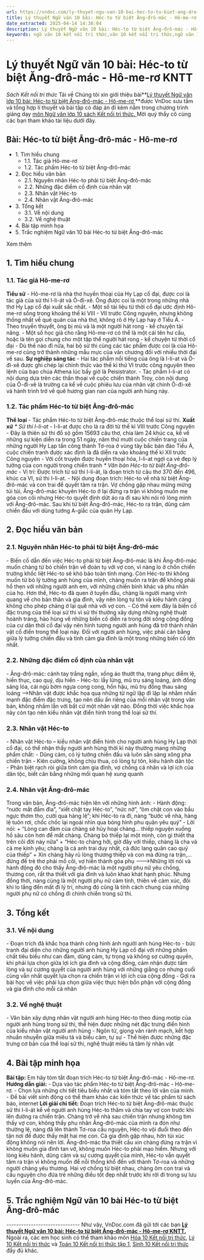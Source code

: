 ```yaml
---
url: https://vndoc.com/ly-thuyet-ngu-van-10-bai-hec-to-tu-biet-ang-dro-mac-ho-me-ro-kntt-293476
title: Lý thuyết Ngữ văn 10 bài: Héc-to từ biệt Ăng-đrô-mác - Hô-me-rơ KNTT - Sách Kết nối tri thức - VnDoc.com
date_extracted: 2025-04-14 14:38:04
description: Lý thuyết Ngữ văn 10 bài: Héc-to từ biệt Ăng-đrô-mác - Hô-me-rơ sách Kết nối tri thức được VnDoc sưu tầm và giới thiệu  để tham khảo chuẩn bị cho bài giảng học kì mới sắp tới đây của mình.
keywords: ngữ văn 10 kết nối tri thức,văn 10 kết nối tri thức,ngữ văn 10,lý thuyết văn 10 kết nối tri thức,kiến thức trọng tâm môn ngữ văn 10,lý thuyết ngữ văn 10 KNTT,ngữ văn lớp 10,ôn tập lý thuyết văn lớp 10,lý thuyết môn ngữ văn 10,lý thuyết văn 10 KNTT,Lý thuyết môn ngữ văn 10 bài Héc-to từ biệt Ăng-đrô-mác - Hô-me-rơ,Héc-to từ biệt Ăng-đrô-mác - Hô-me-rơ,trắc nghiệm ngữ văn 10 KNTT
---
```


# Lý thuyết Ngữ văn 10 bài: Héc-to từ biệt Ăng-đrô-mác - Hô-me-rơ KNTT
 _Sách Kết nối tri thức_
Tải về
Chúng tôi xin giới thiệu bài**[Lý thuyết Ngữ văn lớp 10 bài: Héc-to từ biệt Ăng-đrô-mác - Hô-me-rơ ](<https://vndoc.com/ly-thuyet-ngu-van-10-bai-hec-to-tu-biet-ang-dro-mac-ho-me-ro-kntt-293476>)**được VnDoc sưu tầm và tổng hợp lí thuyết và bài tập có đáp án đi kèm nằm trong chương trình giảng dạy [môn Ngữ văn lớp 10 sách Kết nối tri thức. ](<https://vndoc.com/ngu-van-10-ket-noi-tri-thuc-tap1>)Mời quý thầy cô cùng các bạn tham khảo tài liệu dưới đây.
## Bài: Héc-to từ biệt Ăng-đrô-mác - Hô-me-rơ
  * 1\. Tìm hiểu chung
    * 1.1. Tác giả Hô-me-rơ
    * 1.2. Tác phẩm Héc-to từ biệt Ăng-đrô-mác
  * 2\. Đọc hiểu văn bản 
    * 2.1. Nguyên nhân Héc-to phải từ biệt Ăng-đrô-mác
    * 2.2. Những đặc điểm cố định của nhân vật
    * 2.3. Nhân vật Héc-to 
    * 2.4. Nhân vật Ăng-đrô-mác
  * 3\. Tổng kết
    * 3.1. Về nội dung
    * 3.2. Về nghệ thuật
  * 4\. Bài tập minh họa
  * 5\. Trắc nghiệm Ngữ văn 10 bài Héc-to từ biệt Ăng-đrô-mác

Xem thêm
## **1\. Tìm hiểu chung**
### **1.1. Tác giả Hô-me-rơ**
**Tiểu sử**
\- Hô-me-rơ là nhà thơ huyền thoại của Hy Lạp cổ đại, được coi là tác giả của sử thi I-li-át và Ô-đi-xê. Ông được coi là một trong những nhà thơ Hy Lạp cổ đại xuất sắc nhất.
\- Một số tài liệu từ thời cổ đại ước định Hô-me-rơ sống trong khoảng thế kỉ VIII - VII trước Công nguyên, nhưng không thống nhất về quê quán của nhà thơ, không rõ ở Hy Lạp hay ở Tiểu Á.
\- Theo truyền thuyết, ông bị mù và là một người hát rong - kể chuyện tài năng.
\- Một số học giả cho rằng Hô-me-rơ có thể là một cái tên hư cấu, hoặc là tên gọi chung cho một tập thể người hát rong - kể chuyện từ thời cổ đại
\- Dù thế nào đi nữa, hai bộ sử thi cùng các tác phẩm được coi là của Hô-me-rơ cũng trở thành những mẫu mực của văn chương đối với nhiều thời đại về sau.
**Sự nghiệp sáng tác**
\- Hai tác phẩm nổi tiếng của ông là I-li-at và Ô-đi-xê được ghi chép lại chính thức vào thế kỉ thứ VI trước công nguyên theo lệnh của bạo chúa Athena lúc bấy giờ là Peisistrator. - Tác phẩm I-li-at có nội dung dựa trên các thần thoại về cuộc chiến thành Troy, còn nội dung của Ô-đi-xê là trường ca kể về cuộc phiêu lưu của nhân vật chính Ô-đi-xê và hành trình trở về quê hương gian nan của người anh hùng này.
### **1.2. Tác phẩm Héc-to từ biệt Ăng-đrô-mác**
**Thể loại**
\- Tác phẩm Héc-to từ biệt Ăng-đrô-mác thuộc thể loại sử thi.
**Xuất xứ**
 _\* Sử thi I-li-at_
\- I-li-at được cho là ra đời từ thế kỉ VIII trước Công nguyên
\- Đây là thiên sử thi đồ sộ gồm 15693 câu thơ, chia làm 24 khúc ca, kể về những sự kiện diễn ra trong 51 ngày, năm thứ mười cuộc chiến trang của những người Hy Lạp tấn công thành Tơ-roa ở vùng tây bắc bán đảo Tiểu Á, cuộc chiến tranh được xác định là đã diễn ra vào khoảng thế kỉ XII trước Công nguyên
\- Với cốt truyện được huyền thoại hóa, I-li-at ngợi ca vẻ đẹp lý tưởng của con người trong chiến tranh
 _\* Văn bản Héc-to từ biệt Ăng-đrô-mác_
\- Vị trí: Được trích từ sử thi I-li-át, là đoạn trích từ câu thơ 370 đến 496, khúc ca VI, sử thi I-li-at.
\- Nội dung đoạn trích: Héc-to về nhà từ biệt Ăng-đrô-mác và con trai để quyết tâm ra trận. Vợ chồng gặp nhau mừng mừng tủi tủi, Ăng-đrô-mác khuyên Héc-to ở lại đừng ra trận vì không muốn mẹ góa con côi nhưng Héc-to quyết định dứt áo ra đi sau khi nói rõ lòng mình với Ăng-đrô-mác. Sau khi từ biệt Ăng-đrô-mác, Héc-to ra trận, dũng cảm chiến đấu với dũng tướng A-giắc của quân Hy Lạp.
## **2\. Đọc hiểu văn bản**
### **2.1. Nguyên nhân Héc-to phải từ biệt Ăng-đrô-mác**
\- Biến cố dẫn đến việc Héc-to phải từ biệt Ăng-đrô-mác là khi Ăng-đrô-mác muốn chàng từ bỏ chiến trận về đoàn tụ với vợ con, vì nàng lo ở chốn chiến trường khốc liệt Héc-to sẽ khó bảo toàn tính mạng. Còn Héc-to thì không muốn từ bỏ lý tưởng anh hùng của mình, chàng muốn ra trận để không phải hổ thẹn với những người anh em, với những chiến binh khác và phu nhân của họ. Hơn thế, Héc-to đã quen ở tuyến đầu, chàng là người mang vinh quang về cho bản thân và gia đình, vậy nên lòng tự tôn và kiêu hãnh càng không cho phép chàng ở lại quê nhà với vợ con.
\- Có thể xem đây là biến cố đặc trưng của thể loại sử thi vì sử thi thường xây dựng những nghệ thuật hoành tráng, hào hùng về những biến cố diễn ra trong đời sống cộng đồng của cư dân thời cổ đại vậy nên hình tượng người anh hùng đã trở thành nhân vật cổ điển trong thể loại này. Đối với người anh hùng, việc phải cân bằng giữa lý tưởng chiến đấu và tình cảm gia đình là một trong những biến cố lớn nhất.
### **2.2. Những đặc điểm cố định của nhân vật**
\- Ăng-đrô-mác: cánh tay trắng ngần, xống áo thướt tha, trang phục diễm lệ, hiền thục, cao quý, dịu hiền
\- Héc-to: lẫy lừng, mũ trụ sáng loáng, ánh đồng sáng lóa, cái ngù bờm ngựa cong cong, hồn hậu, mũ trụ đồng thau sáng loáng
\-->Nhân vật được khắc họa qua những từ ngữ lặp đi lặp lại nhằm nhấn mạnh đặc điểm đặc trưng, tạo nên dấu ấn riêng của mỗi nhân vật trong văn bản, không nhầm lẫn với bất cứ một nhân vật nào. Đồng thời việc khắc họa này còn tạo nên kiểu nhân vật điển hình trong thể loại sử thi.
### **2.3. Nhân vật Héc-to**
\- Nhân vật Héc-to – kiểu nhân vật điển hình cho người anh hùng Hy Lạp thời cổ đại, có thể nhận thấy người anh hùng thời kì này thường mang những phẩm chất:
\- Dũng cảm, có lý tưởng chiến đấu và luôn sẵn sàng xông pha chiến trận
\- Kiên cường, không chịu thua, có lòng tự tôn, kiêu hãnh dân tộc
\- Phân biệt rạch ròi giữa tình cảm gia đình, vợ chồng cá nhân và lợi ích của dân tộc, biết cân bằng những mối quan hệ xung quanh
### **2.4. Nhân vật Ăng-đrô-mác**
Trong văn bản, Ăng-đrô-mác hiện lên với những hình ảnh:
\- Hành động: “nước mắt đầm đìa”, “xiết chặt tay Héc-to”, “nức nở”, “ôm chặt con vào bầu ngực thơm tho, cười qua hàng lệ”; khi Héc-to ra đi, nàng “bước về nhà, hàng lệ tuôn rơi, chốc chốc lại ngoái nhìn qua bóng hình phu quân yêu quý”
\- Lời nói:
\+ “Lòng can đảm của chàng sẽ hủy hoại chàng… thiếp nguyện xuống hồ sâu còn hơn để mất chàng. Chàng bỏ thiếp lại một mình, còn gì thiết tha trên cõi đời này nữa”
\+ “Héc-to chàng hỡi, giờ đây với thiếp, chàng là cha và cả mẹ kính yêu; chàng là cả anh trai duy nhất, cả đức lang quân cao quý của thiếp”
\+ Xin chàng hãy rủ lòng thương thiếp và con mà đừng ra trận,… đừng để trẻ thơ phải mồ côi, vợ hiền thành góa phụ
\--->Những lời nói và hành động đó cho thấy Ăng-đrô-mác là một người phụ nữ yêu chồng, thương con, rất tha thiết với gia đình và luôn khao khát hạnh phúc. Nhưng đồng thời, nàng cùng là một người phụ nữ cảm tính, thiên về cảm xúc, đôi khi lo lắng đến mất đi lý trí, nhưng đó cũng là tính cách chung của những người phụ nữ có chồng đi chinh chiến trong sử thi.
## **3\. Tổng kết**
### **3.1. Về nội dung**
\- Đoạn trích đã khắc họa thành công hình ảnh người anh hùng Héc-to - bức tranh đại diện cho những người anh hùng Hy Lạp cổ đại với những phẩm chất tiêu biểu như can đảm, dũng cảm, tự trọng và không sợ cường quyền, khi phải lựa chọn giữa lợi ích gia đình và cộng đồng, cảm nhận được tấm lòng và sự cương quyết của người anh hùng với những giằng co nhưng cuối cùng vẫn nhất quyết lựa chọn ra chiến trận vì lợi ích của cộng đồng
\- Gợi ra bài học về việc phải lựa chọn giữa việc thực hiện bổn phận với cộng đồng và gia đình cho mỗi cá nhân
### **3.2. Về nghệ thuật**
\- Văn bản xây dựng nhân vật người anh hùng Héc-to theo đúng motip của người anh hùng trong sử thi, thể hiện được những nét đặc trưng điển hình của kiểu nhân vật người anh hùng
\- Ngôn từ, giọng văn rành mạch, kết hợp nhuần nhuyễn giữa miêu tả và biểu cảm, tự sự
\- Thể hiện được những đặc trưng cơ bản của thể loại sử thi, nghệ thuật miêu tả tâm lý nhân vật
## **4\. Bài tập minh họa**
**Bài tập:** Em hãy tóm tắt đoạn trích Héc-to từ biệt Ăng-đrô-mác - Hô-me-rơ.
**Hướng dẫn giải:**
\- Dựa vào tác phẩm Héc-to từ biệt Ăng-đrô-mác - Hô-me-rơ.
\- Chọn lựa những chi tiết tiêu biểu nhất và tóm tắt theo lời văn của mình.
\- Để bài viết sinh động có thể tham khảo các kiến thức về tác phẩm từ  sách báo, internet
**Lời giải chi tiết:**
Đoạn trích Héc-to từ biệt Ăng-đrô-mác thuộc sử thi I-li-át kể về người anh hùng Héc-to thăm và chia tay vợ con trước khi lên đường ra chiến trận. Chàng trở về nhà sau chiến trận nhưng không tìm thấy vợ con, không thấy phu nhân Ăng-đrô-mác của mình ra đón như thường lệ, nàng đã lên thành Tơ-roa cầu nguyện, Héc-to vội đuổi theo đến tận nơi để được thấy mặt hai mẹ con. Cả gia đình gặp nhau, hờn tủi xúc động không nói nên lời. Ăng-đrô-mác tha thiết cầu xin chàng đừng ra trận vì không muốn gia đình tan vỡ, không muốn Héc-to phải mạo hiểm. Nhưng với lòng kiêu hãnh, dũng cảm và sự cương quyết của mình, Héc-to vẫn quyết tâm ra trận vì không muốn để nỗi thống khổ đến với thành Tơ-roa và những người chàng yêu thương. Hai vợ chồng từ biệt nhau, chàng ôm con trai và cầu nguyện cho đứa trẻ những điều tốt đẹp nhất trước khi rời đi trong sự lưu luyến của Ăng-đrô-mác.
## 5\. Trắc nghiệm Ngữ văn 10 bài Héc-to từ biệt Ăng-đrô-mác
 _\------------------------------_
Như vậy, VnDoc.com đã gửi tới các bạn **[Lý thuyết Ngữ văn 10 bài: Héc-to từ biệt Ăng-đrô-mác - Hô-me-rơ KNTT.](<https://vndoc.com/ly-thuyet-ngu-van-10-bai-hec-to-tu-biet-ang-dro-mac-ho-me-ro-kntt-293476>)** Ngoài ra, các em học sinh có thể tham khảo môn [Hóa 10 Kết nối tri thức](<https://vndoc.com/hoa-10-ket-noi-tri-thuc>), [Lý 10 Kết nối tri thức](<https://vndoc.com/vat-ly-10-ket-noi-tri-thuc>) và [Toán 10 Kết nối tri thức tập 1](<https://vndoc.com/toan-10-ket-noi-tri-thuc-tap1>), [Sinh 10 Kết nối tri thức](<https://vndoc.com/sinh-hoc-10-ket-noi-tri-thuc>) đầy đủ khác.
